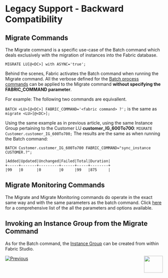 # Legacy Support - Backward Compatibility 

## Migrate Commands

The Migrate command is a specific use-case of the Batch command which deals exclusively with the migration of instances into the Fabric database.

```MIGRATE LU[@<DC>] with ASYNC='true';```

Behind the scenes, Fabric activates the Batch command when running the Migrate command. 
All the verbose defined for the [Batch process commands](/articles/20_jobs_and_batch_services/12_batch_sync_commands.md#batch-commands-summary) can be applied to the Migrate command **without specifying the FABRIC_COMMAND parameter**.

For example:
The following two commands are equivallent.

```BATCH <LU>[@<DC>] FABRIC_COMMAND='<fabric command> ?';``` is the same as ```migrate <LU>[@<DC>];```

Using the same example as in previous article, using the same Instance Group pertaining to the Customer LU **customer_IG_600To700**:
```MIGRATE Customer.customer_IG_600To700;```
The results are the same as when running the Batch command: 

```BATCH Customer.customer_IG_600To700 FABRIC_COMMAND="sync_instance CUSTOMER.?";```

```
|Added|Updated|Unchanged|Failed|Total|Duration|
+-----+-------+---------+------+-----+--------+
|99   |0      |0        |0     |99   |875     |
```


## Migrate Monitoring Commands 

The Migrate and Migrate Monitoring commands do operate in the exact same way and with the same parameters as the batch command. Click [here](/articles/20_jobs_and_batch_services/12_batch_sync_commands.md#batch-monitoring-commands-summary) for a comprehensive list of the all the parameters and options available.



## Invoking an Instance Group from the Migrate Command 
As for the Batch command, the [Instance Group](/articles/20_jobs_and_batch_services/14_instances_groups.md) can be created from within Fabric Studio.


[![Previous](/articles/images/Previous.png)](/articles/20_jobs_and_batch_services/12_batch_sync_commands.md)[<img align="right" width="60" height="54" src="/articles/images/Next.png">](/articles/20_jobs_and_batch_services/14_instances_groups.md)
